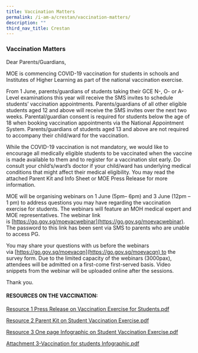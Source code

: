 ```yaml
---
title: Vaccination Matters
permalink: /i-am-a/crestan/vaccination-matters/
description: ""
third_nav_title: Crestan
---
```

### Vaccination Matters

Dear Parents/Guardians,  
  
MOE is commencing COVID-19 vaccination for students in schools and Institutes of Higher Learning as part of the national vaccination exercise.  
  
From 1 June, parents/guardians of students taking their GCE N-, O- or A-Level examinations this year will receive the SMS invites to schedule students’ vaccination appointments. Parents/guardians of all other eligible students aged 12 and above will receive the SMS invites over the next two weeks. Parental/guardian consent is required for students below the age of 18 when booking vaccination appointments via the National Appointment System. Parents/guardians of students aged 13 and above are not required to accompany their child/ward for the vaccination.  
  
While the COVID-19 vaccination is not mandatory, we would like to encourage all medically eligible students to be vaccinated when the vaccine is made available to them and to register for a vaccination slot early. Do consult your child’s/ward’s doctor if your child/ward has underlying medical conditions that might affect their medical eligibility. You may read the attached Parent Kit and Info Sheet or MOE Press Release for more information.  
  
MOE will be organising webinars on 1 June (5pm– 6pm) and 3 June (12pm – 1 pm) to address questions you may have regarding the vaccination exercise for students. The webinars will feature an MOH medical expert and MOE representatives. The webinar link is [https://go.gov.sg/moevacwebinar](https://go.gov.sg/moevacwebinar). The password to this link has been sent via SMS to parents who are unable to access PG.  
  
You may share your questions with us before the webinars via [https://go.gov.sg/moevacqn](https://go.gov.sg/moevacqn) to the survey form. Due to the limited capacity of the webinars (3000pax), attendees will be admitted on a first-come first-served basis. Video snippets from the webinar will be uploaded online after the sessions.  
  
Thank you.

  
#### RESOURCES ON THE VACCINATION:

[Resource 1 Press Release on Vaccination Exercise for Students.pdf](/files/vac1.pdf)

[Resource 2 Parent Kit on Student Vaccination Exercise.pdf](/files/vac2.pdf)

[Resource 3 One page Infographic on Student Vaccination Exercise.pdf](/files/vac3.pdf)

[Attachment 3-Vaccination for students Infographic.pdf](/files/vac4.pdf)